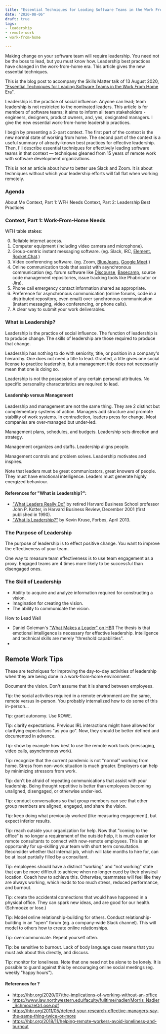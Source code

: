 ```yaml
---
title: "Essential Techniques for Leading Software Teams in the Work From Home Era"
date: "2020-08-06"
draft: true
tags:
- leadership
- remote-work
- work-from-home

---
```


Making change on your software team will require leadership. You need not be
the boss to lead, but you must know how. Leadership best practices have changed
in the work-from-home era. This article gives the new essential techniques.

This is the blog post to accompany the Skills Matter talk of 13 August 2020,
["Essential Techniques for Leading Software Teams in the Work From Home Era"](https://skillsmatter.com/meetups/13127-essential-techniques-for-leading-software-teams-in-the-work-from-home-era).

<!--more-->

Leadership is the practice of social influence. Anyone can lead; team
leadership is not restricted to the nominated leaders. This article is for
members of software teams; it aims to inform all team stakeholders - engineers,
designers, product owners, and, yes, designated managers. I give the new
essential work-from-home leadership practices.

I begin by presenting a 2-part context. The first part of the context is the
new normal state of working from home. The second part of the context is a
useful summary of already-known best practices for effective leadership. Then,
I'll describe essential techniques for effectively leading software teams in
that context — techniques gleaned from 15 years of remote work with software
development organizations.

This is not an article about how to better use Slack and Zoom. It is about
techniques without which your leadership efforts will fall flat when working
remotely.


### Agenda

About Me
Context, Part 1: WFH Needs
Context, Part 2: Leadership Best Practices

### Context, Part 1: Work-From-Home Needs

WFH table stakes:

0. Reliable internet access.
1. Computer equipment (including video camera and microphone).
2. Group-centric instant messaging software. (eg. Slack, IRC,
   [Element](https://element.io/),
   [Rocket.Chat](https://rocket.chat/).)
3. Video conferencing software. (eg. Zoom,
   [BlueJeans](https://www.bluejeans.com/),
   [Google Meet](https://meet.google.com/).)
4. Online communication tools that assist with asynchronous communication (eg.
   forum software like [Discourse](https://www.discourse.org/),
   [Basecamp](https://basecamp.com), source code management repositories,
   issue tracking tools like Phabricator or Jira).
5. Phone call emergency contact information shared as appropriate.
6. Preference for asynchronous communication (online forums, code in a
   distributed repository, even email) over synchronous communication (instant
   messaging, video conferencing, or phone calls).
7. A clear way to submit your work deliverables.


### What is Leadership?

Leadership is the practice of social influence. The function of leadership is
to produce change. The skills of leadership are those required to produce that
change.

Leadership has nothing to do with seniority, title, or position in a company's
hierarchy. One does not need a title to lead. Granted, a title gives one social
license to practice leadership, but a management title does not necessarily
mean that one is doing so.

Leadership is not the possession of any certain personal attributes. No
specific personality characteristics are required to lead.

#### Leadership versus Management

Leadership and management are not the same thing. They are 2 distinct but
complementary systems of action. Managers add structure and promote stability
of work systems.  In contradiction, leaders press for change. Most companies
are over-managed but under-led.

Management plans, schedules, and budgets. Leadership sets direction and strategy.

Management organizes and staffs. Leadership aligns people.

Management controls and problem solves. Leadership motivates and inspires.

Note that leaders must be great communicators, great knowers of people. They
must have emotional intelligence.
Leaders must generate highly energized behaviour.

#### References for "What is Leadership?":

- ["What Leaders Really Do"](https://hbr.org/2001/12/what-leaders-really-do) by
  retired Harvard Business School professor John P. Kotter, in Harvard Business
  Review, December 2001 (first published in 1990).
- ["What Is Leadership?"](https://www.forbes.com/sites/kevinkruse/2013/04/09/what-is-leadership/)
  by Kevin Kruse, Forbes, April 2013.

### The Purpose of Leadership

The purpose of leadership is to effect positive change. You want to improve the
effectiveness of your team.

One way to measure team effectiveness is to use team engagement as a proxy.
Engaged teams are 4 times more likely to be successful than disengaged ones.


### The Skill of Leadership

- Ability to acquire and analyze information required for constructing a vision.
- Imagination for creating the vision.
- The ability to communicate the vision.

How to Lead Well

- Daniel Goleman's ["What Makes a Leader" on HBR](https://hbr.org/2004/01/what-makes-a-leader)
  The thesis is that emotional intelligence is necessary for effective
  leadership. Intelligence and technical skills are merely "threshold
  capabilities".
- 

## Remote Work Tips

These are techniques for improving the day-to-day activities of leadership when
they are being done in a work-from-home environment.

Document the vision. Don't assume that it is shared between employees.

Tip: the social activities required in a remote environment are the same,
remote versus in-person. You probably internalized how to do some of this in-person...

Tip: grant autonomy. Use ROWE.

Tip: clarify expectations. Previous IRL interactions might have allowed for
clarifying expectations "as you go". Now, they should be better defined and
documented in advance.

Tip: show by example how best to use the remote work tools (messaging, video
calls, asynchronous work).

Tip: recognize that the current pandemic is not "normal" working from home.
Stress from non-work situation is much greater. Employers can help by
minimizing stressors from work.

Tip: don't be afraid of repeating communications that assist with your
leadership. Being thought repetitive is better than employees becoming
unaligned, disengaged, or otherwise under-led.

Tip: conduct conversations so that group members can see that other group
members are aligned, engaged, and share the vision.

Tip: keep doing what previously worked (like measuring engagement), but expect
inferior results.

Tip: reach outside your organization for help. Now that "coming to the office"
is no longer a requirement of the outside help, it is much easier for remote
consultants to connect with now-remote employees. This is an opportunity for
up-skilling your team with short term consultation. Reconsider whether that
internal job, which will take months to hire for, can be at least partially
filled by a consultant.

Tip: employees should have a distinct "working" and "not working" state that
can be more difficult to achieve when no longer cued by their physical
location. Coach how to achieve this. Otherwise, teammates will feel like they
are always working, which leads to too much stress, reduced performance, and
burnout.

Tip: create the accidental connections that would have happened in a physical
office. They can spark new ideas, and are good for our health.
(Schmooze or lose.)

Tip: Model online relationship-building for others. Conduct
relationship-building in an "open" forum (eg. a company-wide Slack channel).
This will model to others how to create online relationships.

Tip: overcommunicate. Repeat yourself often. 

Tip: be sensitive to burnout. Lack of body language cues means that you must
ask about this directly, and discuss.

Tip: monitor for loneliness. Note that one need not be alone to be lonely. It
is possible to guard against this by encouraging online social meetings (eg.
weekly "happy hours").

#### References for ?

- https://hbr.org/2020/07/the-implications-of-working-without-an-office
- https://www.law.northwestern.edu/faculty/fulltime/nadler/Morris_Nadler_SchmoozeOrLose.pdf
- https://hbr.org/2011/05/defend-your-research-effective-managers-say-the-same-thing-twice-or-more
- https://hbr.org/2018/11/helping-remote-workers-avoid-loneliness-and-burnout

